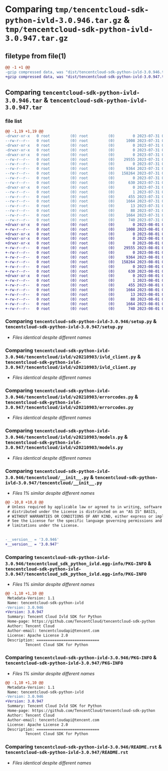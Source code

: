# Comparing `tmp/tencentcloud-sdk-python-ivld-3.0.946.tar.gz` & `tmp/tencentcloud-sdk-python-ivld-3.0.947.tar.gz`

## filetype from file(1)

```diff
@@ -1 +1 @@
-gzip compressed data, was "dist/tencentcloud-sdk-python-ivld-3.0.946.tar", last modified: Mon Jul 31 00:30:55 2023, max compression
+gzip compressed data, was "dist/tencentcloud-sdk-python-ivld-3.0.947.tar", last modified: Tue Aug  1 00:51:02 2023, max compression
```

## Comparing `tencentcloud-sdk-python-ivld-3.0.946.tar` & `tencentcloud-sdk-python-ivld-3.0.947.tar`

### file list

```diff
@@ -1,19 +1,19 @@
-drwxr-xr-x   0 root         (0) root         (0)        0 2023-07-31 00:30:55.000000 tencentcloud-sdk-python-ivld-3.0.946/
--rw-r--r--   0 root         (0) root         (0)     1008 2023-07-31 00:30:55.000000 tencentcloud-sdk-python-ivld-3.0.946/setup.py
-drwxr-xr-x   0 root         (0) root         (0)        0 2023-07-31 00:30:55.000000 tencentcloud-sdk-python-ivld-3.0.946/tencentcloud/
-drwxr-xr-x   0 root         (0) root         (0)        0 2023-07-31 00:30:55.000000 tencentcloud-sdk-python-ivld-3.0.946/tencentcloud/ivld/
-drwxr-xr-x   0 root         (0) root         (0)        0 2023-07-31 00:30:55.000000 tencentcloud-sdk-python-ivld-3.0.946/tencentcloud/ivld/v20210903/
--rw-r--r--   0 root         (0) root         (0)    29555 2023-07-31 00:30:55.000000 tencentcloud-sdk-python-ivld-3.0.946/tencentcloud/ivld/v20210903/ivld_client.py
--rw-r--r--   0 root         (0) root         (0)        0 2023-07-31 00:30:55.000000 tencentcloud-sdk-python-ivld-3.0.946/tencentcloud/ivld/v20210903/__init__.py
--rw-r--r--   0 root         (0) root         (0)     9364 2023-07-31 00:30:55.000000 tencentcloud-sdk-python-ivld-3.0.946/tencentcloud/ivld/v20210903/errorcodes.py
--rw-r--r--   0 root         (0) root         (0)   158264 2023-07-31 00:30:55.000000 tencentcloud-sdk-python-ivld-3.0.946/tencentcloud/ivld/v20210903/models.py
--rw-r--r--   0 root         (0) root         (0)        0 2023-07-31 00:30:55.000000 tencentcloud-sdk-python-ivld-3.0.946/tencentcloud/ivld/__init__.py
--rw-r--r--   0 root         (0) root         (0)      630 2023-07-31 00:30:55.000000 tencentcloud-sdk-python-ivld-3.0.946/tencentcloud/__init__.py
-drwxr-xr-x   0 root         (0) root         (0)        0 2023-07-31 00:30:55.000000 tencentcloud-sdk-python-ivld-3.0.946/tencentcloud_sdk_python_ivld.egg-info/
--rw-r--r--   0 root         (0) root         (0)        1 2023-07-31 00:30:55.000000 tencentcloud-sdk-python-ivld-3.0.946/tencentcloud_sdk_python_ivld.egg-info/dependency_links.txt
--rw-r--r--   0 root         (0) root         (0)      455 2023-07-31 00:30:55.000000 tencentcloud-sdk-python-ivld-3.0.946/tencentcloud_sdk_python_ivld.egg-info/SOURCES.txt
--rw-r--r--   0 root         (0) root         (0)     1664 2023-07-31 00:30:55.000000 tencentcloud-sdk-python-ivld-3.0.946/tencentcloud_sdk_python_ivld.egg-info/PKG-INFO
--rw-r--r--   0 root         (0) root         (0)       13 2023-07-31 00:30:55.000000 tencentcloud-sdk-python-ivld-3.0.946/tencentcloud_sdk_python_ivld.egg-info/top_level.txt
--rw-r--r--   0 root         (0) root         (0)       88 2023-07-31 00:30:55.000000 tencentcloud-sdk-python-ivld-3.0.946/setup.cfg
--rw-r--r--   0 root         (0) root         (0)     1664 2023-07-31 00:30:55.000000 tencentcloud-sdk-python-ivld-3.0.946/PKG-INFO
--rw-r--r--   0 root         (0) root         (0)      740 2023-07-31 00:30:55.000000 tencentcloud-sdk-python-ivld-3.0.946/README.rst
+drwxr-xr-x   0 root         (0) root         (0)        0 2023-08-01 00:51:02.000000 tencentcloud-sdk-python-ivld-3.0.947/
+-rw-r--r--   0 root         (0) root         (0)     1008 2023-08-01 00:51:02.000000 tencentcloud-sdk-python-ivld-3.0.947/setup.py
+drwxr-xr-x   0 root         (0) root         (0)        0 2023-08-01 00:51:02.000000 tencentcloud-sdk-python-ivld-3.0.947/tencentcloud/
+drwxr-xr-x   0 root         (0) root         (0)        0 2023-08-01 00:51:02.000000 tencentcloud-sdk-python-ivld-3.0.947/tencentcloud/ivld/
+drwxr-xr-x   0 root         (0) root         (0)        0 2023-08-01 00:51:02.000000 tencentcloud-sdk-python-ivld-3.0.947/tencentcloud/ivld/v20210903/
+-rw-r--r--   0 root         (0) root         (0)    29555 2023-08-01 00:51:02.000000 tencentcloud-sdk-python-ivld-3.0.947/tencentcloud/ivld/v20210903/ivld_client.py
+-rw-r--r--   0 root         (0) root         (0)        0 2023-08-01 00:51:02.000000 tencentcloud-sdk-python-ivld-3.0.947/tencentcloud/ivld/v20210903/__init__.py
+-rw-r--r--   0 root         (0) root         (0)     9364 2023-08-01 00:51:02.000000 tencentcloud-sdk-python-ivld-3.0.947/tencentcloud/ivld/v20210903/errorcodes.py
+-rw-r--r--   0 root         (0) root         (0)   158264 2023-08-01 00:51:02.000000 tencentcloud-sdk-python-ivld-3.0.947/tencentcloud/ivld/v20210903/models.py
+-rw-r--r--   0 root         (0) root         (0)        0 2023-08-01 00:51:02.000000 tencentcloud-sdk-python-ivld-3.0.947/tencentcloud/ivld/__init__.py
+-rw-r--r--   0 root         (0) root         (0)      630 2023-08-01 00:51:02.000000 tencentcloud-sdk-python-ivld-3.0.947/tencentcloud/__init__.py
+drwxr-xr-x   0 root         (0) root         (0)        0 2023-08-01 00:51:02.000000 tencentcloud-sdk-python-ivld-3.0.947/tencentcloud_sdk_python_ivld.egg-info/
+-rw-r--r--   0 root         (0) root         (0)        1 2023-08-01 00:51:02.000000 tencentcloud-sdk-python-ivld-3.0.947/tencentcloud_sdk_python_ivld.egg-info/dependency_links.txt
+-rw-r--r--   0 root         (0) root         (0)      455 2023-08-01 00:51:02.000000 tencentcloud-sdk-python-ivld-3.0.947/tencentcloud_sdk_python_ivld.egg-info/SOURCES.txt
+-rw-r--r--   0 root         (0) root         (0)     1664 2023-08-01 00:51:02.000000 tencentcloud-sdk-python-ivld-3.0.947/tencentcloud_sdk_python_ivld.egg-info/PKG-INFO
+-rw-r--r--   0 root         (0) root         (0)       13 2023-08-01 00:51:02.000000 tencentcloud-sdk-python-ivld-3.0.947/tencentcloud_sdk_python_ivld.egg-info/top_level.txt
+-rw-r--r--   0 root         (0) root         (0)       88 2023-08-01 00:51:02.000000 tencentcloud-sdk-python-ivld-3.0.947/setup.cfg
+-rw-r--r--   0 root         (0) root         (0)     1664 2023-08-01 00:51:02.000000 tencentcloud-sdk-python-ivld-3.0.947/PKG-INFO
+-rw-r--r--   0 root         (0) root         (0)      740 2023-08-01 00:51:02.000000 tencentcloud-sdk-python-ivld-3.0.947/README.rst
```

### Comparing `tencentcloud-sdk-python-ivld-3.0.946/setup.py` & `tencentcloud-sdk-python-ivld-3.0.947/setup.py`

 * *Files identical despite different names*

### Comparing `tencentcloud-sdk-python-ivld-3.0.946/tencentcloud/ivld/v20210903/ivld_client.py` & `tencentcloud-sdk-python-ivld-3.0.947/tencentcloud/ivld/v20210903/ivld_client.py`

 * *Files identical despite different names*

### Comparing `tencentcloud-sdk-python-ivld-3.0.946/tencentcloud/ivld/v20210903/errorcodes.py` & `tencentcloud-sdk-python-ivld-3.0.947/tencentcloud/ivld/v20210903/errorcodes.py`

 * *Files identical despite different names*

### Comparing `tencentcloud-sdk-python-ivld-3.0.946/tencentcloud/ivld/v20210903/models.py` & `tencentcloud-sdk-python-ivld-3.0.947/tencentcloud/ivld/v20210903/models.py`

 * *Files identical despite different names*

### Comparing `tencentcloud-sdk-python-ivld-3.0.946/tencentcloud/__init__.py` & `tencentcloud-sdk-python-ivld-3.0.947/tencentcloud/__init__.py`

 * *Files 1% similar despite different names*

```diff
@@ -10,8 +10,8 @@
 # Unless required by applicable law or agreed to in writing, software
 # distributed under the License is distributed on an "AS IS" BASIS,
 # WITHOUT WARRANTIES OR CONDITIONS OF ANY KIND, either express or implied.
 # See the License for the specific language governing permissions and
 # limitations under the License.
 
 
-__version__ = '3.0.946'
+__version__ = '3.0.947'
```

### Comparing `tencentcloud-sdk-python-ivld-3.0.946/tencentcloud_sdk_python_ivld.egg-info/PKG-INFO` & `tencentcloud-sdk-python-ivld-3.0.947/tencentcloud_sdk_python_ivld.egg-info/PKG-INFO`

 * *Files 1% similar despite different names*

```diff
@@ -1,10 +1,10 @@
 Metadata-Version: 1.1
 Name: tencentcloud-sdk-python-ivld
-Version: 3.0.946
+Version: 3.0.947
 Summary: Tencent Cloud Ivld SDK for Python
 Home-page: https://github.com/TencentCloud/tencentcloud-sdk-python
 Author: Tencent Cloud
 Author-email: tencentcloudapi@tencent.com
 License: Apache License 2.0
 Description: ============================
         Tencent Cloud SDK for Python
```

### Comparing `tencentcloud-sdk-python-ivld-3.0.946/PKG-INFO` & `tencentcloud-sdk-python-ivld-3.0.947/PKG-INFO`

 * *Files 1% similar despite different names*

```diff
@@ -1,10 +1,10 @@
 Metadata-Version: 1.1
 Name: tencentcloud-sdk-python-ivld
-Version: 3.0.946
+Version: 3.0.947
 Summary: Tencent Cloud Ivld SDK for Python
 Home-page: https://github.com/TencentCloud/tencentcloud-sdk-python
 Author: Tencent Cloud
 Author-email: tencentcloudapi@tencent.com
 License: Apache License 2.0
 Description: ============================
         Tencent Cloud SDK for Python
```

### Comparing `tencentcloud-sdk-python-ivld-3.0.946/README.rst` & `tencentcloud-sdk-python-ivld-3.0.947/README.rst`

 * *Files identical despite different names*

